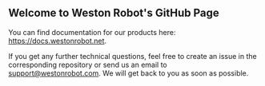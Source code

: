 ## Welcome to Weston Robot's GitHub Page

You can find documentation for our products here: https://docs.westonrobot.net.

If you get any further technical questions, feel free to create an issue in the corresponding repository or send us an email to support@westonrobot.com. We will get back to you as soon as possible.

